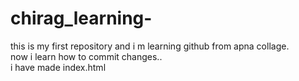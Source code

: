 # chirag_learning-
 this is my first repository and i m learning github from apna collage.
 <br>
 now i learn how to commit changes..
 <br>
 i have made index.html
